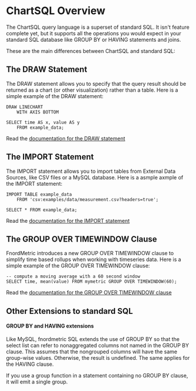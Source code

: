 ChartSQL Overview
=================

The ChartSQL query language is a superset of standard SQL. It isn't feature
complete yet, but it supports all the operations you would expect in your
standard SQL database like GROUP BY or HAVING statements and joins.

These are the main differences between ChartSQL and standard SQL:

The DRAW Statement
------------------

The DRAW statement allows you to specify that the query result should be returned
as a chart (or other visualization) rather than a table. Here is a simple example
of the DRAW statement:

    DRAW LINECHART
        WITH AXIS BOTTOM

    SELECT time AS x, value AS y
        FROM example_data;

Read the [documentation for the DRAW statement](/documentation/chartsql/draw_statement)


The IMPORT Statement
--------------------

The IMPORT statement allows you to import tables from External Data Sources,
like CSV files or a MySQL database. Here is a asmple axmple of the IMPORT
statement:

    IMPORT TABLE example_data
        FROM 'csv:examples/data/measurement.csv?headers=true';

    SELECT * FROM example_data;

Read the [documentation for the IMPORT statement](/documentation/chartsql/import_statement)


The GROUP OVER TIMEWINDOW Clause
--------------------------------

FnordMetric introduces a new GROUP OVER TIMEWINDOW clause to simplify time based
rollups when working with timeseries data. Here is a simple example of the GROUP
OVER TIMEWINDOW clause:

    -- compute a moving average with a 60 second window
    SELECT time, mean(value) FROM mymetric GROUP OVER TIMEWINDOW(60);

Read the [documentation for the GROUP OVER TIMEWINDOW clause](/documentation/chartsql/timewindow_aggregations)


Other Extensions to standard SQL
--------------------------------

#### GROUP BY and HAVING extensions

Like MySQL, fnordmetric SQL extends the use of GROUP BY so that the select list
can refer to nonaggregated columns not named in the GROUP BY clause. This assumes
that the nongrouped columns will have the same group-wise values. Otherwise, the
result is undefined. The same applies for the HAVING clause.

If you use a group function in a statement containing no GROUP BY clause, it
will emit a single group.
